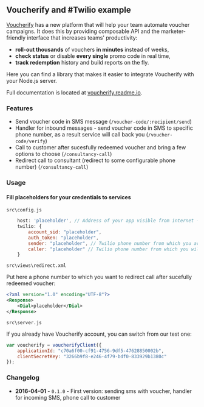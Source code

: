 ## Voucherify and #Twilio example

[Voucherify](http://voucherify.io?utm_source=inbound&utm_medium=github&utm_campaign=voucherify-twilio) has a new platform that will help your team automate voucher campaigns. It does this by providing composable API and the marketer-friendly interface that increases teams' productivity:

- **roll-out thousands** of vouchers **in minutes** instead of weeks,
- **check status** or disable **every single** promo code in real time,
- **track redemption** history and build reports on the fly.

Here you can find a library that makes it easier to integrate Voucherify with your Node.js server.

Full documentation is located at [voucherify.readme.io](https://voucherify.readme.io).

### Features

- Send voucher code in SMS message (`/voucher-code/:recipient/send`)
- Handler for inbound messages - send voucher code in SMS to specific phone number, as a result service will call back you (`/voucher-code/verify`)
- Call to customer after sucesfully redeemed voucher and bring a few options to choose (`/consultancy-call`)
- Redirect call to consultant (redirect to some configurable phone number) (`/consultancy-call`)


### Usage

#### Fill placeholders for your credentials to services

`src\config.js`

```javascript
    host: 'placeholder', // Address of your app visible from internet - Twilio needs it to cinfigure properly routing 
    twilio: {
        account_sid: "placeholder",
        auth_token: "placeholder",
        sender: "placeholder", // Twilio phone number from which you are going to send smses, you have to configure that in Twilio web console
        caller: "placeholder" // Twilio phone number from which you will make calls - configurable the same as above
    }
```

`src\views\redirect.xml`

Put here a phone number to which you want to redirect call after sucefully redeemed voucher:

```xml
<?xml version="1.0" encoding="UTF-8"?>
<Response>
    <Dial>placeholder</Dial>
</Response>

```

`src\server.js`

If you already have Voucherify account, you can switch from our test one:

```javascript
var voucherify = voucherifyClient({
    applicationId: "c70a6f00-cf91-4756-9df5-47628850002b",
    clientSecretKey: "3266b9f8-e246-4f79-bdf0-833929b1380c"
});
```

### Changelog

- **2016-04-01** - `0.1.0` - First version: sending sms with voucher, handler for incoming SMS, phone call to customer